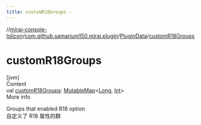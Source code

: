 ```yaml
---
title: customR18Groups -
---
```

//[mirai-console-lolicon](../../../index.md)/[com.github.samarium150.mirai.plugin](../index.md)/[PluginData](index.md)/[customR18Groups](custom-r18-groups.md)



# customR18Groups  
[jvm]  
Content  
val [customR18Groups](custom-r18-groups.md): [MutableMap](https://kotlinlang.org/api/latest/jvm/stdlib/kotlin.collections/-mutable-map/index.html)<[Long](https://kotlinlang.org/api/latest/jvm/stdlib/kotlin/-long/index.html), [Int](https://kotlinlang.org/api/latest/jvm/stdlib/kotlin/-int/index.html)>  
More info  


Groups that enabled R18 option <br> 自定义了 R18 属性的群

  



